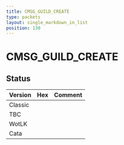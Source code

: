 ```yaml
---
title: CMSG_GUILD_CREATE
type: packets
layout: single_markdown_in_list
position: 130
---
```


# CMSG_GUILD_CREATE

## Status

Version | Hex | Comment
---------- | ---------- | ---------- 
Classic |  |  
TBC |  |  
WotLK |  |  
Cata |  |  
